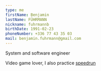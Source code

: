 ```yaml
---
type: me
firstName: Benjamin
lastName: FÜHRMANN
nickname: fuhrmannb
birthDate: 1991-02-23
phoneNumber: +336 77 43 35 03
mail: benjamin.fuhrmann@gmail.com
---
```

System and software engineer

Video game lover, I also practice [speedrun](https://www.speedrun.com/user/Firemann)
